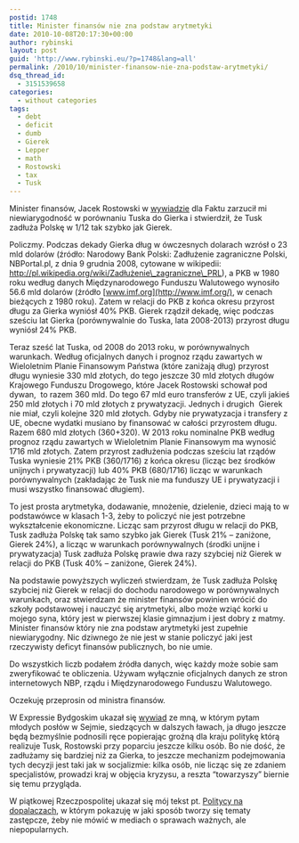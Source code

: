 ```yaml
---
postid: 1748
title: Minister finansów nie zna podstaw arytmetyki
date: 2010-10-08T20:17:30+00:00
author: rybinski
layout: post
guid: 'http://www.rybinski.eu/?p=1748&lang=all'
permalink: /2010/10/minister-finansow-nie-zna-podstaw-arytmetyki/
dsq_thread_id:
  - 3151539658
categories:
  - without categories
tags:
  - debt
  - deficit
  - dumb
  - Gierek
  - Lepper
  - math
  - Rostowski
  - tax
  - Tusk
---
```

Minister finansów, Jacek Rostowski w [wywiadzie](http://www.fakt.pl/Rostowski-Nie-jestesmy-tak-zadluzeni-jak-za-Gierka,artykuly,84579,1.html) dla Faktu zarzucił mi niewiarygodność w porównaniu Tuska do Gierka i stwierdził, że Tusk zadłuża Polskę w 1/12 tak szybko jak Gierek.

Policzmy. Podczas dekady Gierka dług w ówczesnych dolarach wzrósł o 23 mld dolarów (źródło: Narodowy Bank Polski: Zadłużenie zagraniczne Polski, NBPortal.pl, z dnia 9 grudnia 2008, cytowane w wikipedii: http://pl.wikipedia.org/wiki/Zadłużenie\_zagraniczne\_PRL), a PKB w 1980 roku według danych Międzynarodowego Funduszu Walutowego wynosiło  56.6 mld dolarów (źródło [www.imf.org](http://www.imf.org/), w cenach bieżących z 1980 roku). Zatem w relacji do PKB z końca okresu przyrost długu za Gierka wyniósł 40% PKB. Gierek rządził dekadę, więc podczas sześciu lat Gierka (porównywalnie do Tuska, lata 2008-2013) przyrost długu wyniósł 24% PKB.

Teraz sześć lat Tuska, od 2008 do 2013 roku, w porównywalnych warunkach. Według oficjalnych danych i prognoz rządu zawartych w Wieloletnim Planie Finansowym Państwa (które zaniżają dług) przyrost długu wyniesie 330 mld złotych, do tego jeszcze 30 mld złotych długów Krajowego Funduszu Drogowego, które Jacek Rostowski schował pod dywan,  to razem 360 mld. Do tego 67 mld euro transferów z UE, czyli jakieś 250 mld złotych i 70 mld złotych z prywatyzacji. Jednych i drugich  Gierek nie miał, czyli kolejne 320 mld złotych. Gdyby nie prywatyzacja i transfery z UE, obecne wydatki musiano by finansować w całości przyrostem długu. Razem 680 mld złotych (360+320). W 2013 roku nominalne PKB według prognoz rządu zawartych w Wieloletnim Planie Finansowym ma wynosić 1716 mld złotych. Zatem przyrost zadłużenia podczas sześciu lat rządów Tuska wyniesie 21% PKB (360/1716) z końca okresu (licząc bez środków unijnych i prywatyzacji) lub 40% PKB (680/1716) licząc w warunkach porównywalnych (zakładając że Tusk nie ma funduszy UE i prywatyzacji i musi wszystko finansować długiem).

To jest prosta arytmetyka, dodawanie, mnożenie, dzielenie, dzieci mają to w podstawówce w klasach 1-3, żeby to policzyć nie jest potrzebne wykształcenie ekonomiczne. Licząc sam przyrost długu w relacji do PKB, Tusk zadłuża Polskę tak samo szybko jak Gierek (Tusk 21% – zaniżone, Gierek 24%), a licząc w warunkach porównywalnych (środki unijne i prywatyzacja) Tusk zadłuża Polskę prawie dwa razy szybciej niż Gierek w relacji do PKB (Tusk 40% – zaniżone, Gierek 24%).

Na podstawie powyższych wyliczeń stwierdzam, że Tusk zadłuża Polskę szybciej niż Gierek w relacji do dochodu narodowego w porównywalnych warunkach, oraz stwierdzam że minister finansów powinien wrócić do szkoły podstawowej i nauczyć się arytmetyki, albo może wziąć korki u mojego syna, który jest w pierwszej klasie gimnazjum i jest dobry z matmy. Minister finansów który nie zna podstaw arytmetyki jest zupełnie niewiarygodny. Nic dziwnego że nie jest w stanie policzyć jaki jest rzeczywisty deficyt finansów publicznych, bo nie umie.

Do wszystkich liczb podałem źródła danych, więc każdy może sobie sam zweryfikować te obliczenia. Używam wyłącznie oficjalnych danych ze stron internetowych NBP, rządu i Międzynarodowego Funduszu Walutowego.

Oczekuję przeprosin od ministra finansów.

W Expressie Bydgoskim ukazał się [wywiad](http://www.express.bydgoski.pl/look/article.tpl?IdLanguage=17&IdPublication=2&NrIssue=1638&NrSection=80&NrArticle=184632&IdTag=831) ze mną, w którym pytam młodych posłów w Sejmie, siedzących w dalszych ławach, ja długo jeszcze będą bezmyślnie podnosili ręce popierając groźną dla kraju politykę którą realizuje Tusk, Rostowski przy poparciu jeszcze kilku osób. Bo nie dość, że zadłużamy się bardziej niż za Gierka, to jeszcze mechanizm podejmowania tych decyzji jest taki jak w socjalizmie: kilka osób, nie licząc się ze zdaniem specjalistów, prowadzi kraj w objęcia kryzysu, a reszta “towarzyszy” biernie się temu przygląda.

W piątkowej Rzeczpospolitej ukazał się mój tekst pt. [Politycy na dopalaczach](http://www.rp.pl/artykul/5,546289.html), w którym pokazuję w jaki sposób tworzy się tematy zastępcze, żeby nie mówić w mediach o sprawach ważnych, ale niepopularnych.
